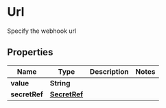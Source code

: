 

# Url

Specify the webhook url

## Properties

| Name | Type | Description | Notes |
|------------ | ------------- | ------------- | -------------|
|**value** | **String** |  |  |
|**secretRef** | [**SecretRef**](SecretRef.md) |  |  |




